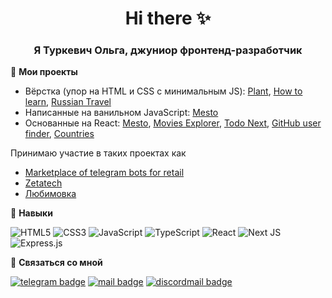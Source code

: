 <h1 align="center">Hi there ✨</h1>

<h3 align="center">Я Туркевич Ольга, джуниор фронтенд-разработчик</h3>

:pushpin: **Мои проекты**
- Вёрстка (упор на HTML и CSS с минимальным JS): [Plant](https://github.com/caseyaru/plant), [How to learn](https://github.com/caseyaru/how-to-learn),  [Russian Travel](https://github.com/caseyaru/russian-travel)
- Написанные на ванильном JavaScript: [Mesto](https://github.com/caseyaru/mesto)
- Основанные на React: [Mesto](https://github.com/caseyaru/react-mesto-auth), [Movies Explorer](https://github.com/caseyaru/movies-explorer), [Todo Next](https://github.com/caseyaru/todo-nextjs), [GitHub user finder](https://github.com/caseyaru/github-user-find), [Countries](https://github.com/caseyaru/countries-finder)

Принимаю участие в таких проектах как
- [Marketplace of telegram bots for retail](https://github.com/Marketplace-of-telegram-bots-for-retail)
- [Zetatech](https://github.com/brus69/Zetatech_b2b)
- [Любимовка](https://github.com/Studio-Yandex-Practicum/lubimovka_frontend)

:fallen_leaf: **Навыки**

![HTML5](https://img.shields.io/badge/html5-%23E34F26.svg?style=for-the-badge&logo=html5&logoColor=white) ![CSS3](https://img.shields.io/badge/css3-%231572B6.svg?style=for-the-badge&logo=css3&logoColor=white) ![JavaScript](https://img.shields.io/badge/javascript-%23323330.svg?style=for-the-badge&logo=javascript&logoColor=%23F7DF1E) ![TypeScript](https://img.shields.io/badge/typescript-%23007ACC.svg?style=for-the-badge&logo=typescript&logoColor=white) ![React](https://img.shields.io/badge/react-%2320232a.svg?style=for-the-badge&logo=react&logoColor=%2361DAFB) ![Next JS](https://img.shields.io/badge/Next-black?style=for-the-badge&logo=next.js&logoColor=white) ![Express.js](https://img.shields.io/badge/express.js-%23404d59.svg?style=for-the-badge&logo=express&logoColor=%2361DAFB)

:speech_balloon: **Связаться со мной**

<a href="https://t.me/keitsuare"><img src="https://img.shields.io/badge/Telegram-2CA5E0?style=for-the-badge&logo=telegram&logoColor=white" alt="telegram badge"/></a> 
<a href="mailto:turkevicholya@gmail.com"><img src="https://img.shields.io/badge/Gmail-D14836?style=for-the-badge&logo=gmail&logoColor=white" alt="mail badge"/></a> 
<a href="https://discordapp.com/users/563049913815007237/"><img src="https://img.shields.io/badge/Discord-%235865F2.svg?style=for-the-badge&logo=discord&logoColor=white" alt="discordmail badge"/></a>
